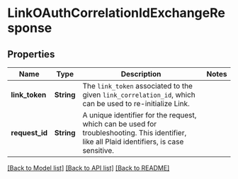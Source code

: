 # LinkOAuthCorrelationIdExchangeResponse

## Properties

Name | Type | Description | Notes
------------ | ------------- | ------------- | -------------
**link_token** | **String** | The `link_token` associated to the given `link_correlation_id`, which can be used to re-initialize Link. | 
**request_id** | **String** | A unique identifier for the request, which can be used for troubleshooting. This identifier, like all Plaid identifiers, is case sensitive. | 

[[Back to Model list]](../README.md#documentation-for-models) [[Back to API list]](../README.md#documentation-for-api-endpoints) [[Back to README]](../README.md)


